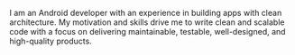
I am an Android developer with an experience in building apps with clean architecture. My motivation and skills drive me to write clean and scalable code with a focus on delivering maintainable, testable, well-designed, and high-quality products.
